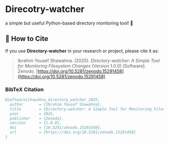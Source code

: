 # Direcotry-watcher
a simple but useful Python-based directory monitoring tool! 🚀

## 📄 How to Cite

If you use **Directory-watcher** in your research or project, please cite it as:

> Ibrahim Yousef Shawahna. (2025). *Directory-watcher: A Simple Tool for Monitoring Filesystem Changes* (Version 1.0.0) [Software]. Zenodo. [https://doi.org/10.5281/zenodo.15291458](https://doi.org/10.5281/zenodo.15291458)

### BibTeX Citation

```bibtex
@software{shawahna_directory_watcher_2025,
  author       = {Ibrahim Yousef Shawahna},
  title        = {Directory-watcher: A Simple Tool for Monitoring Filesystem Changes},
  year         = 2025,
  publisher    = {Zenodo},
  version      = {1.0.0},
  doi          = {10.5281/zenodo.15291458},
  url          = {https://doi.org/10.5281/zenodo.15291458}
}
